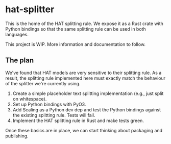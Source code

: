 # hat-splitter

This is the home of the HAT splitting rule. We expose it as a Rust crate with
Python bindings so that the same splitting rule can be used in both languages.

This project is WIP. More information and documentation to follow.

## The plan

We've found that HAT models are very sensitive to their splitting rule. As a
result, the splitting rule implemented here must exactly match the behaviour of
the splitter we're currently using.

1. Create a simple placeholder text splitting implementation (e.g., just split
   on whitespace).
2. Set up Python bindings with PyO3.
3. Add Scaling as a Python dev dep and test the Python bindings against the
   existing splitting rule. Tests will fail.
4. Implement the HAT splitting rule in Rust and make tests green.

Once these basics are in place, we can start thinking about packaging and
publishing.

